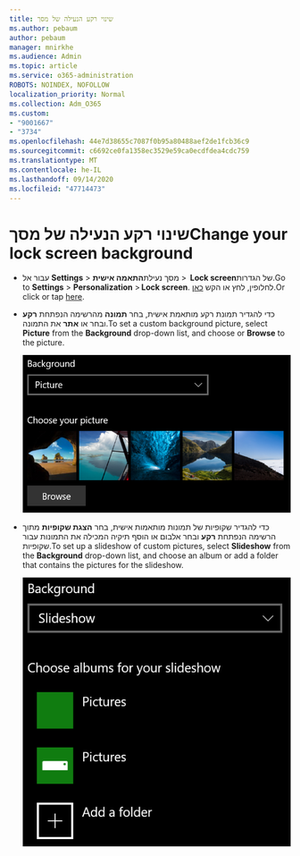 ```yaml
---
title: שינוי רקע הנעילה של מסך
ms.author: pebaum
author: pebaum
manager: mnirkhe
ms.audience: Admin
ms.topic: article
ms.service: o365-administration
ROBOTS: NOINDEX, NOFOLLOW
localization_priority: Normal
ms.collection: Adm_O365
ms.custom:
- "9001667"
- "3734"
ms.openlocfilehash: 44e7d38655c7087f0b95a80488aef2de1fcb36c9
ms.sourcegitcommit: c6692ce0fa1358ec3529e59ca0ecdfdea4cdc759
ms.translationtype: MT
ms.contentlocale: he-IL
ms.lasthandoff: 09/14/2020
ms.locfileid: "47714473"
---
```

# <a name="change-your-lock-screen-background"></a><span data-ttu-id="11d74-102">שינוי רקע הנעילה של מסך</span><span class="sxs-lookup"><span data-stu-id="11d74-102">Change your lock screen background</span></span>

- <span data-ttu-id="11d74-103">עבור אל **Settings**  >  מסך נעילת**התאמה אישית**  >  **Lock screen**של הגדרות.</span><span class="sxs-lookup"><span data-stu-id="11d74-103">Go to **Settings** > **Personalization** > **Lock screen**.</span></span> <span data-ttu-id="11d74-104">לחלופין, לחץ או הקש [כאן](ms-settings:lockscreen?activationSource=GetHelp).</span><span class="sxs-lookup"><span data-stu-id="11d74-104">Or click or tap [here](ms-settings:lockscreen?activationSource=GetHelp).</span></span>

- <span data-ttu-id="11d74-105">כדי להגדיר תמונת רקע מותאמת אישית, בחר **תמונה** מהרשימה הנפתחת **רקע** ובחר או **אתר** את התמונה.</span><span class="sxs-lookup"><span data-stu-id="11d74-105">To set a custom background picture, select **Picture** from the **Background** drop-down list, and choose or **Browse** to the picture.</span></span>

  ![הגדרת תמונת רקע מותאמת אישית.](media/set-custom-background-pic.png)

- <span data-ttu-id="11d74-107">כדי להגדיר שקופיות של תמונות מותאמות אישית, בחר **הצגת שקופיות** מתוך הרשימה הנפתחת **רקע** ובחר אלבום או הוסף תיקיה המכילה את התמונות עבור שקופיות.</span><span class="sxs-lookup"><span data-stu-id="11d74-107">To set up a slideshow of custom pictures, select **Slideshow** from the **Background** drop-down list, and choose an album or add a folder that contains the pictures for the slideshow.</span></span>

  ![הגדרת שקופיות של תמונות מותאמות אישית.](media/set-up-slideshow-background.png)

